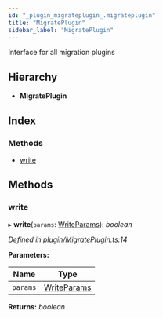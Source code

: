 ```yaml
---
id: "_plugin_migrateplugin_.migrateplugin"
title: "MigratePlugin"
sidebar_label: "MigratePlugin"
---
```


Interface for all migration plugins

## Hierarchy

* **MigratePlugin**

## Index

### Methods

* [write](_plugin_migrateplugin_.migrateplugin.md#write)

## Methods

###  write

▸ **write**(`params`: [WriteParams](_plugin_migrateplugin_.writeparams.md)): *boolean*

*Defined in [plugin/MigratePlugin.ts:14](https://github.com/aerogear/graphback/blob/bc616b51/packages/graphql-migrations/src/plugin/MigratePlugin.ts#L14)*

**Parameters:**

Name | Type |
------ | ------ |
`params` | [WriteParams](_plugin_migrateplugin_.writeparams.md) |

**Returns:** *boolean*
